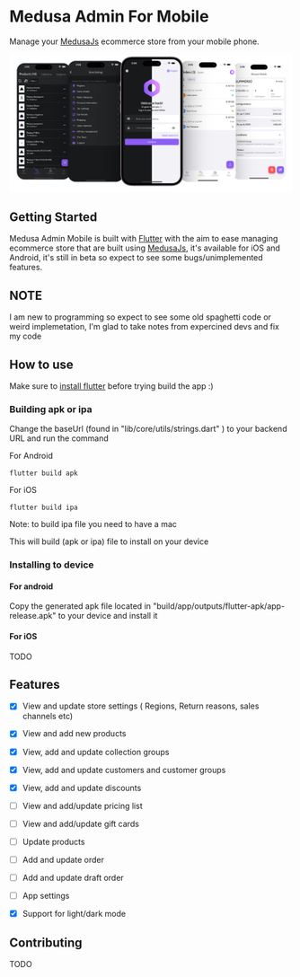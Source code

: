# Medusa Admin For Mobile
Manage your [MedusaJs](https://medusajs.com/) ecommerce store from your mobile phone.

![Alt text](/screenshots/Medusa-Admin-Mobile-Screenshot.png?raw=true)


## Getting Started
Medusa Admin Mobile is built with [Flutter](https://flutter.dev/) with the aim to ease managing ecommerce store that are built using [MedusaJs](https://medusajs.com/), it's available for iOS and Android, it's still in beta so expect to see some bugs/unimplemented features.

## NOTE
I am new to programming so expect to see some old spaghetti code or weird implemetation, I'm glad to take notes from expercined devs and fix my code


## How to use

Make sure to [install flutter](https://docs.flutter.dev/get-started/install) before trying build the app :)

### Building apk or ipa
Change the baseUrl (found in "lib/core/utils/strings.dart" ) to your backend URL
and run the command

For Android
    

    flutter build apk

    
For iOS
    

    flutter build ipa
Note: to build ipa file you need to have a mac

This will build (apk or ipa) file to install on your device
    
### Installing to device

#### For android 
Copy the generated apk file located in "build/app/outputs/flutter-apk/app-release.apk" to your device and install it 

#### For iOS 
TODO

## Features
- [x] View and update store settings ( Regions, Return reasons, sales channels etc)
- [x] View and add new products
- [x] View, add and update collection groups
- [x] View, add and update customers and customer groups
- [x] View, add and update discounts
- [ ] View and add/update pricing list
- [ ] View and add/update gift cards
- [ ] Update products
- [ ] Add and update order
- [ ] Add and update draft order
- [ ] App settings
- [x] Support for light/dark mode
      

## Contributing
TODO







    
